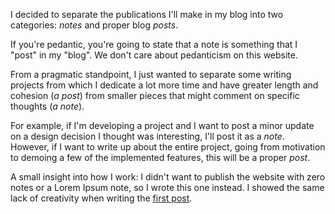 I decided to separate the publications I'll make in my blog into two categories: *notes* and proper blog *posts*.

If you're pedantic, you're going to state that a note is something that I "post" in my "blog". We don't care about pedanticism on this website.

From a pragmatic standpoint, I just wanted to separate some writing projects from which I dedicate a lot more time and have greater length and cohesion (*a post*) from smaller pieces that might comment on specific thoughts (*a note*).

For example, if I'm developing a project and I want to post a minor update on a design decision I thought was interesting, I'll post it as a *note*. However, if I want to write up about the entire project, going from motivation to demoing a few of the implemented features, this will be a proper *post*.

A small insight into how I work: I didn't want to publish the website with zero notes or a Lorem Ipsum note, so I wrote this one instead. I showed the same lack of creativity when writing the [first post](@{base_url}/posts/gochs.html).
